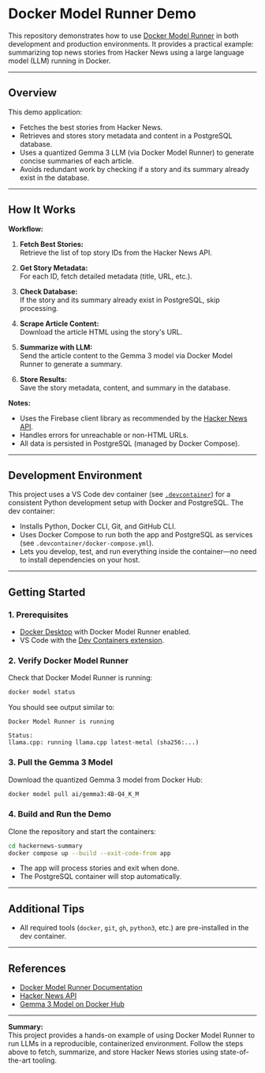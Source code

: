# Docker Model Runner Demo

This repository demonstrates how to use [Docker Model Runner](https://www.docker.com/blog/introducing-docker-model-runner/) in both development and production environments. It provides a practical example: summarizing top news stories from Hacker News using a large language model (LLM) running in Docker.

---

## Overview

This demo application:

- Fetches the best stories from Hacker News.
- Retrieves and stores story metadata and content in a PostgreSQL database.
- Uses a quantized Gemma 3 LLM (via Docker Model Runner) to generate concise summaries of each article.
- Avoids redundant work by checking if a story and its summary already exist in the database.

---

## How It Works

**Workflow:**

1. **Fetch Best Stories:**  
    Retrieve the list of top story IDs from the Hacker News API.

2. **Get Story Metadata:**  
    For each ID, fetch detailed metadata (title, URL, etc.).

3. **Check Database:**  
    If the story and its summary already exist in PostgreSQL, skip processing.

4. **Scrape Article Content:**  
    Download the article HTML using the story's URL.

5. **Summarize with LLM:**  
    Send the article content to the Gemma 3 model via Docker Model Runner to generate a summary.

6. **Store Results:**  
    Save the story metadata, content, and summary in the database.

**Notes:**

- Uses the Firebase client library as recommended by the [Hacker News API](https://github.com/HackerNews/API).
- Handles errors for unreachable or non-HTML URLs.
- All data is persisted in PostgreSQL (managed by Docker Compose).

---

## Development Environment

This project uses a VS Code dev container (see [`.devcontainer`](./.devcontainer)) for a consistent Python development setup with Docker and PostgreSQL. The dev container:

- Installs Python, Docker CLI, Git, and GitHub CLI.
- Uses Docker Compose to run both the app and PostgreSQL as services (see `.devcontainer/docker-compose.yml`).
- Lets you develop, test, and run everything inside the container—no need to install dependencies on your host.

---

## Getting Started

### 1. Prerequisites

- [Docker Desktop](https://www.docker.com/products/docker-desktop/) with Docker Model Runner enabled.
- VS Code with the [Dev Containers extension](https://marketplace.visualstudio.com/items?itemName=ms-vscode-remote.remote-containers).

### 2. Verify Docker Model Runner

Check that Docker Model Runner is running:

```bash
docker model status
```

You should see output similar to:

```
Docker Model Runner is running

Status:
llama.cpp: running llama.cpp latest-metal (sha256:...)
```

### 3. Pull the Gemma 3 Model

Download the quantized Gemma 3 model from Docker Hub:

```bash
docker model pull ai/gemma3:4B-Q4_K_M
```

### 4. Build and Run the Demo

Clone the repository and start the containers:

```bash
cd hackernews-summary
docker compose up --build --exit-code-from app
```

- The app will process stories and exit when done.
- The PostgreSQL container will stop automatically.

---

## Additional Tips

- All required tools (`docker`, `git`, `gh`, `python3`, etc.) are pre-installed in the dev container.

---

## References

- [Docker Model Runner Documentation](https://docs.docker.com/model-runner/)
- [Hacker News API](https://github.com/HackerNews/API)
- [Gemma 3 Model on Docker Hub](https://hub.docker.com/layers/ai/gemma3/4B-Q4_K_M/images/sha256-0b329b335467cccf7aa219e8f5e1bd65e59b6dfa81cfa42fba2f8881268fbf82)

---

**Summary:**  
This project provides a hands-on example of using Docker Model Runner to run LLMs in a reproducible, containerized environment. Follow the steps above to fetch, summarize, and store Hacker News stories using state-of-the-art tooling.